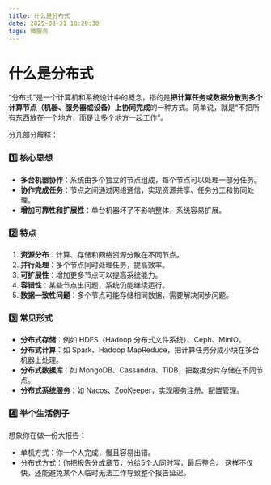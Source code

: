 ```yaml
---
title: 什么是分布式
date: 2025-08-31 10:20:30
tags: 微服务
---
```



# 什么是分布式
“分布式”是一个计算机和系统设计中的概念，指的是**把计算任务或数据分散到多个计算节点（机器、服务器或设备）上协同完成**的一种方式。简单说，就是“不把所有东西放在一个地方，而是让多个地方一起工作”。


分几部分解释：

<!--more-->

### 1️⃣ 核心思想


- **多台机器协作**：系统由多个独立的节点组成，每个节点可以处理一部分任务。
- **协作完成任务**：节点之间通过网络通信，实现资源共享、任务分工和协同处理。
- **增加可靠性和扩展性**：单台机器坏了不影响整体，系统容易扩展。


### 2️⃣ 特点


1. **资源分布**：计算、存储和网络资源分散在不同节点。
2. **并行处理**：多个节点同时处理任务，提高效率。
3. **可扩展性**：增加更多节点可以提高系统能力。
4. **容错性**：某些节点出问题，系统仍能继续运行。
5. **数据一致性问题**：多个节点可能存储相同数据，需要解决同步问题。


### 3️⃣ 常见形式


- **分布式存储**：例如 HDFS（Hadoop 分布式文件系统）、Ceph、MinIO。
- **分布式计算**：如 Spark、Hadoop MapReduce，把计算任务分成小块在多台机器上处理。
- **分布式数据库**：如 MongoDB、Cassandra、TiDB，把数据分片存储在不同节点。
- **分布式系统服务**：如 Nacos、ZooKeeper，实现服务注册、配置管理。


### 4️⃣ 举个生活例子


想象你在做一份大报告：


- 单机方式：你一个人完成，慢且容易出错。
- 分布式方式：你把报告分成章节，分给5个人同时写，最后整合。
这样不仅快，还能避免某个人临时无法工作导致整个报告延迟。